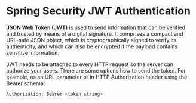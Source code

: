 # Spring Security JWT Authentication

**JSON Web Token (JWT)** is used to send information that can be verified and trusted by means of a digital signature. 
It comprises a compact and URL-safe JSON object, which is cryptographically signed to verify its authenticity, 
and which can also be encrypted if the payload contains sensitive information.

JWT needs to be attached to every HTTP request so the server can authorize your users. There are some options how to send the token. 
For example, as an URL parameter or in HTTP Authorization header using the Bearer schema:
```sh
Authorization: Bearer <token string>
```